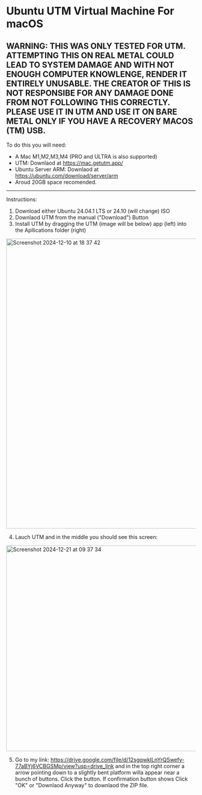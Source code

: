 # Ubuntu UTM Virtual Machine For macOS
WARNING: THIS WAS ONLY TESTED FOR UTM. ATTEMPTING THIS ON REAL METAL COULD LEAD TO SYSTEM DAMAGE AND WITH NOT ENOUGH COMPUTER KNOWLENGE, RENDER IT ENTIRELY UNUSABLE. THE CREATOR OF THIS IS NOT RESPONSIBE FOR ANY DAMAGE DONE FROM NOT FOLLOWING THIS CORRECTLY. PLEASE USE IT IN UTM AND USE IT ON BARE METAL ONLY IF YOU HAVE A RECOVERY MACOS (TM) USB. 
---------------------------------------------------------------------------------------------------------------------------------------------------------------
To do this you will need:
- A Mac M1,M2,M3,M4 (PRO and ULTRA is also supported)
- UTM: Downlaod at https://mac.getutm.app/
- Ubuntu Server ARM: Downlaod at https://ubuntu.com/download/server/arm
- Aroud 20GB space recomended.
---------------------------------------------------------------------------------------------------------------------------------------------------------------
Instructions:
1. Download either Ubuntu 24.04.1 LTS or 24.10 (will change) ISO
2. Downlaod UTM from the manual ("Download") Button
3. Install UTM by dragging the UTM (image will be below) app (left) into the Apllications folder (right)
<img width="772" alt="Screenshot 2024-12-10 at 18 37 42" src="https://github.com/user-attachments/assets/c4db889f-e05c-460e-8137-c80621555985">


4. Lauch UTM and in the middle you should see this screen: 
<img width="548" alt="Screenshot 2024-12-21 at 09 37 34" src="https://github.com/user-attachments/assets/7e1585a2-9728-4c2d-b95c-07a5c63956cd" />


5. Go to my link: https://drive.google.com/file/d/12sgqwkILnYrQSwefy-77aBYj6VCBGSMp/view?usp=drive_link and in the
top right corner a arrow pointing down to a slightly bent platform willa appear near a bunch of buttons. Click the button.
If confirmation button shows Click "OK" or "Downlaod Anyway" to downlaod the ZIP file.

